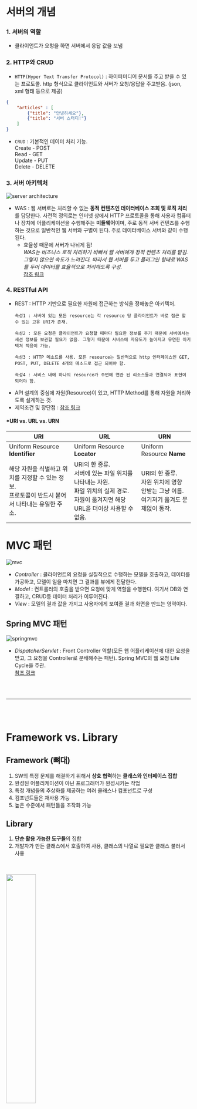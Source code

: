 # 서버의 개념

### 1. 서버의 역할  
* 클라이언트가 요청을 하면 서버에서 응답 값을 보냄

### 2. HTTP와 CRUD
* `HTTP(Hyper Text Transfer Protocol)` : 하이퍼미디어 문서를 주고 받을 수 있는 프로토콜. http 형식으로 클라이언트와 서버가 요청/응답을 주고받음. (json, xml 형태 등으로 제공)
```json
{
    "articles" : [
        {"title": "안녕하세요"},
        {"title": "서버 스터디!"}
    ]
}
```
* `CRUD` : 기본적인 데이터 처리 기능.<br>
Create - POST<br>
Read - GET<br>
Update - PUT<br>
Delete - DELETE<br>

### 3. 서버 아키텍처
![server architecture](./img/springarchitecture.png)
* WAS : 웹 서버로는 처리할 수 없는 **동적 컨텐츠인 데이터베이스 조회 및 로직 처리**를 담당한다. 사전적 정의로는 인터넷 상에서 HTTP 프로토콜을 통해 사용자 컴퓨터나 장치에 어플리케이션을 수행해주는 **미들웨어**이며, 주로 동적 서버 컨텐츠를 수행하는 것으로 일반적인 웹 서버와 구별이 된다. 주로 데이터베이스 서버와 같이 수행된다.
    - 효율성 때문에 서버가 나뉘게 됨!<br>
    _WAS는 비즈니스 로직 처리하기 바빠서 웹 서버에게 정적 컨텐츠 처리를 맡김. 그렇지 않으면 속도가 느려진다. 따라서 웹 서버를 두고 플러그인 형태로 WAS를 두어 데이터를 효율적으로 처리하도록 구성._<br>
    [참조 링크](https://mellonia-lab.tistory.com/73)


### 4. RESTful API
* REST : HTTP 기반으로 필요한 자원에 접근하는 방식을 정해놓은 아키텍처.
    ```text
    속성1 : 서버에 있는 모든 resource는 각 resource 당 클라이언트가 바로 접근 할 수 있는 고유 URI가 존재.

    속성2 : 모든 요청은 클라이언트가 요청할 때마다 필요한 정보를 주기 때문에 서버에서는 세션 정보를 보관할 필요가 없음. 그렇기 때문에 서비스에 자유도가 높아지고 유연한 아키텍쳐 적응이 가능.

    속성3 : HTTP 메소드를 사용. 모든 resource는 일반적으로 http 인터페이스인 GET, POST, PUT, DELETE 4개의 메소드로 접근 되어야 함.

   속성4 : 서비스 내에 하나의 resource가 주변에 연관 된 리소스들과 연결되어 표현이 되어야 함.
    ```
* API 설계의 중심에 자원(Resource)이 있고, HTTP Method를 통해 자원을 처리하도록 설계하는 것.
* 제약조건 및 장단점 : [참조 링크](https://medium.com/@dydrlaks/rest-api-3e424716bab)


#### *URI vs. URL vs. URN
| URI | URL | URN |
| --- | --- | --- |
| Uniform Resource **Identifier** | Uniform Resource **Locator** | Uniform Resource **Name** |
| 해당 자원을 식별하고 위치를 지정할 수 있는 정보.<br>프로토콜이 반드시 붙어서 나타내는 유일한 주소. | URI의 한 종류.<br> 서버에 있는 파일 위치를 나타내는 자원.<br> 파일 위치의 실제 경로.<br> 자원이 옮겨지면 해당 URL을 더이상 사용할 수 없음. | URI의 한 종류.<br> 자원 위치에 영향 안받는 그냥 이름.<br> 여기저기 옮겨도 문제없이 동작. |


# MVC 패턴
![mvc](./img/mvc.png)
* _Controller_ : 클라이언트의 요청을 실질적으로 수행하는 모델을 호출하고, 데이터를 가공하고, 모델이 일을 마치면 그 결과를 뷰에게 전달한다.
* _Model_ : 컨트롤러의 호출을 받으면 요청에 맞게 역할을 수행한다. 여기서 DB와 연결하고, CRUD등 데이터 처리가 이루어진다.
* _View_ : 모델의 결과 값을 가지고 사용자에게 보여줄 결과 화면을 만드는 영역이다.


## Spring MVC 패턴
![springmvc](./img/springmvc.png)
* _DispatcherServlet_ : Front Controller 역할(모든 웹 어플리케이션에 대한 요청을 받고, 그 요청을 Controller로 분배해주는 패턴). Spring MVC의 웹 요청 Life Cycle을 주관.  
[참조 링크](https://minwan1.github.io/2018/05/28/2018-05-28-spring-mvc/)


<br>
<br>

---

<br>
<br>

# Framework vs. Library
## Framework (뼈대)  
1. SW의 특정 문제를 해결하기 위해서 **상호 협력**하는 **클래스와 인터페이스 집합**
2. 완성된 어플리케이션이 아닌 프로그래머가 완성시키는 작업
3. 특정 개념들의 추상화를 제공하는 여러 클래스나 컴포넌트로 구성
4. 컴포넌트들은 재사용 가능
5. 높은 수준에서 패턴들을 조작화 가능

## Library  
1. **단순 활용 가능한 도구들**의 집합
2. 개발자가 만든 클래스에서 호출하여 사용, 클래스의 나열로 필요한 클래스 불러서 사용  


<br>
<br>
<img src = "./img/flow.png" width="40%">

<br>
<br>

| Framework | Library |
| --------- | ------- |
| 전체적인 흐름을 **스스로** 쥐고 있음<br>사용자가 그 안에서 필요한 코드를 짜 넣음<br>이미 프레임워크 안에 제어 흐름에 대한 주도성이 내재<br>프레임워크에 들어가서 사용! | **사용자**가 전체적인 흐름을 만들며 라이브러리 갖다 씀<br>호출하는 측에 전적으로 주도성 있음! |
| Ex) 자동차, 배, 비행기 (사람이 규칙에 맞게 조종) | Ex)톱, 망치, 삽 (사람이 도구를 선택) |


<br>

# Spring Framework
* **자바** 엔터프라이즈 개발을 위한 **오픈소스** 애플리케이션 프레임워크
* **동적인 웹 개발**을 위한 여러 서비스 제공
* **POJO** 기반
> POJO : _Plain Old Java Object_<br>- 상속, 인터페이스가 필요 없는 아주 가볍고 단순한 객체<br>- 원하는 Business Logic 만 넣을 수 있게 해줌

<br>

## Spring의 특징

### 1. 경량 *컨테이너
- 크기와 부하 측면에서 경량!
- 자바 객체를 직접 관리.
- 각각의 객체 생성, 소멸과 같은 Life Cycle을 관리. 스프링으로부터 필요한 객체를 얻어옴.
> *컨테이너 : 객체 관리를 주로 수행하는 그릇

- 🧐_왜 컨테이너 사용?_<br>
객체지향 프로그래밍은 **낮은 결합도 & 높은 캡슐화** 추구<br>=>객체 간 **의존성을 낮추기 위해** spring container 이용<br><br><img src = "./img/container.png" width="70%">


### 2. 제어 역행(IoC : Inversion of Control)
- 애플리케이션의 느슨한 결합을 도모
- 컨트롤의 제어권이 프레임워크에 있어서 필요에 따라 스프링에서 사용자 코드를 호출
- 실행에 필요한 객체의 생성, 사용 등 제어 권한을 위임하는 것<br><br><img src = "./img/IoC.png" width="70%">

